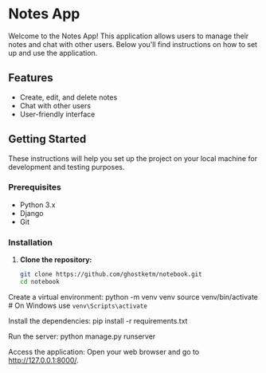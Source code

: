 # Notes App

Welcome to the Notes App! This application allows users to manage their notes and chat with other users. Below you'll find instructions on how to set up and use the application.

## Features

- Create, edit, and delete notes
- Chat with other users
- User-friendly interface

## Getting Started

These instructions will help you set up the project on your local machine for development and testing purposes.

### Prerequisites
- Python 3.x
- Django
- Git

### Installation

1. **Clone the repository:**

   ```bash
   git clone https://github.com/ghostketm/notebook.git
   cd notebook

Create a virtual environment:
python -m venv venv
source venv/bin/activate  # On Windows use `venv\Scripts\activate`

Install the dependencies:
pip install -r requirements.txt

Run the server:
python manage.py runserver


Access the application: Open your web browser and go to http://127.0.0.1:8000/.
